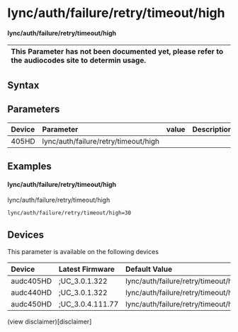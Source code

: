 ﻿---
description: lync/auth/failure/retry/timeout/high
search: false
---

# lync/auth/failure/retry/timeout/high

#### lync/auth/failure/retry/timeout/high


| This Parameter has not been documented yet, please refer to the audiocodes site to determin usage.  | 
| :--- |

## Syntax

## Parameters
|Device|Parameter|value|Description|
|:---|:---|:---|:---|
| 405HD | lync/auth/failure/retry/timeout/high |  |  |

## Examples
#### lync/auth/failure/retry/timeout/high

lync/auth/failure/retry/timeout/high

```
lync/auth/failure/retry/timeout/high=30
```

## Devices
This parameter is available on the following devices

| Device | Latest Firmware | Default Value |
|:---|:---|:---|
| audc405HD | ;UC_3.0.1.322 | lync/auth/failure/retry/timeout/high=30 
| audc440HD | ;UC_3.0.1.322 | lync/auth/failure/retry/timeout/high=30 
| audc450HD | ;UC_3.0.4.111.77 | lync/auth/failure/retry/timeout/high=30 

(view disclaimer)[disclaimer]
